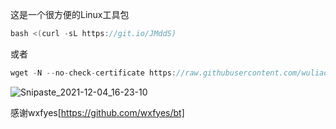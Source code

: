 这是一个很方便的Linux工具包

```go
bash <(curl -sL https://git.io/JMddS)
```
或者
```go
wget -N --no-check-certificate https://raw.githubusercontent.com/wuliao1223/kjjb/main/kjjb.sh && bash kjjb.sh
```
![Snipaste_2021-12-04_16-23-10](https://user-images.githubusercontent.com/59786070/144702894-49353fe6-bf72-42c5-9d80-4e2a30e76aa4.png)


感谢wxfyes[https://github.com/wxfyes/bt]
